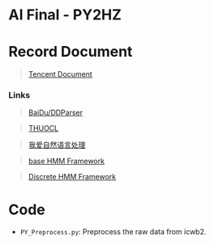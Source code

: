 # AI Final - PY2HZ

# Record Document

> [Tencent Document](https://docs.qq.com/doc/DTEhqUHR1ck1Tak9s)

### Links

> [BaiDu/DDParser](https://github.com/baidu/DDParser)

> [THUOCL](http://thuocl.thunlp.org)

> [我爱自然语言处理](https://www.52nlp.cn/itenyh%e7%89%88-%e7%94%a8hmm%e5%81%9a%e4%b8%ad%e6%96%87%e5%88%86%e8%af%8d%e5%9b%9b%ef%bc%9aa-pure-hmm-%e5%88%86%e8%af%8d%e5%99%a8)

> [base HMM Framework](https://github.com/guyz/HMM/blob/d089cbe9dc99f7c2e279d82ea3840cf8d4a2f6a0/hmm/_BaseHMM.py#L13)

> [Discrete HMM Framework](https://github.com/guyz/HMM/blob/master/hmm/discrete/DiscreteHMM.py)

# Code

- `PY_Preprocess.py`: Preprocess the raw data from icwb2.



